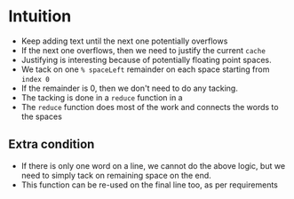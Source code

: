 # Intuition
* Keep adding text until the next one potentially overflows
* If the next one overflows, then we need to justify the current `cache`
* Justifying is interesting because of potentially floating point spaces.
* We tack on one `% spaceLeft` remainder on each space starting from `index 0`
* If the remainder is 0, then we don't need to do any tacking.
* The tacking is done in a `reduce` function in a
* The `reduce` function does most of the work and connects the words to the spaces
​
## Extra condition
* If there is only one word on a line, we cannot do the above logic, but we need to simply tack on remaining space on the end.
* This function can be re-used on the final line too, as per requirements